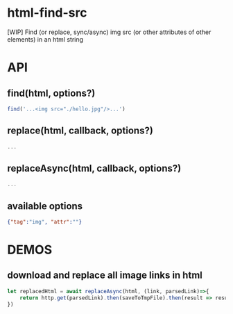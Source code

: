 # html-find-src

[WIP] Find (or replace, sync/async) img src (or other attributes of other elements) in an html string

# API

## find(html, options?)

```javascript
find('...<img src="./hello.jpg"/>...')
```

## replace(html, callback, options?)

```javascript
...
```

## replaceAsync(html, callback, options?)

```javascript
...
```

## available options

```json
{"tag":"img", "attr":""}
```

# DEMOS

## download and replace all image links in html
```javascript
let replacedHtml = await replaceAsync(html, (link, parsedLink)=>{
    return http.get(parsedLink).then(saveToTmpFile).then(result => result.localImagePath)
})
```
